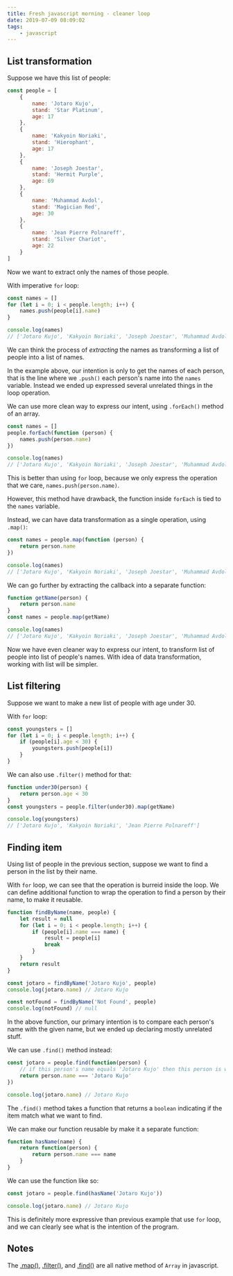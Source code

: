 ```yaml
---
title: Fresh javascript morning - cleaner loop
date: 2019-07-09 08:09:02
tags:
    - javascript
---
```


## List transformation

Suppose we have this list of people:

```javascript
const people = [
    {
        name: 'Jotaro Kujo',
        stand: 'Star Platinum',
        age: 17
    },
    {
        name: 'Kakyoin Noriaki',
        stand: 'Hierophant',
        age: 17
    },
    {
        name: 'Joseph Joestar',
        stand: 'Hermit Purple',
        age: 69
    },
    {
        name: 'Muhammad Avdol',
        stand: 'Magician Red',
        age: 30
    },
    {
        name: 'Jean Pierre Polnareff',
        stand: 'Silver Chariot',
        age: 22
    }
]
```

Now we want to extract only the names of those people.

With imperative `for` loop:

```javascript
const names = []
for (let i = 0; i < people.length; i++) {
    names.push(people[i].name)
}

console.log(names)
// ['Jotaro Kujo', 'Kakyoin Noriaki', 'Joseph Joestar', 'Muhammad Avdol', 'Jean Pierre Polnareff']
```

We can think the process of _extracting_ the names as transforming a list of people into a list of names.

In the example above, our intention is only to get the names of each person, that is the line where we `.push()` each person's name into the `names` variable. Instead we ended up expressed several unrelated things in the loop operation.

We can use more clean way to express our intent, using `.forEach()` method of an array.

```javascript
const names = []
people.forEach(function (person) {
    names.push(person.name)
})

console.log(names)
// ['Jotaro Kujo', 'Kakyoin Noriaki', 'Joseph Joestar', 'Muhammad Avdol', 'Jean Pierre Polnareff']
```

This is better than using `for` loop, because we only express the operation that we care, `names.push(person.name)`.

However, this method have drawback, the function inside `forEach` is tied to the `names` variable.

Instead, we can have data transformation as a single operation, using `.map()`:

```javascript
const names = people.map(function (person) {
    return person.name
})

console.log(names)
// ['Jotaro Kujo', 'Kakyoin Noriaki', 'Joseph Joestar', 'Muhammad Avdol', 'Jean Pierre Polnareff']
```

We can go further by extracting the callback into a separate function:

```javascript
function getName(person) {
    return person.name
}
const names = people.map(getName)

console.log(names)
// ['Jotaro Kujo', 'Kakyoin Noriaki', 'Joseph Joestar', 'Muhammad Avdol', 'Jean Pierre Polnareff']
```

Now we have even cleaner way to express our intent, to transform list of people into list of people's names. With idea of data transformation, working with list will be simpler.

## List filtering

Suppose we want to make a new list of people with age under 30.

With `for` loop:

```javascript
const youngsters = []
for (let i = 0; i < people.length; i++) {
    if (people[i].age < 30) {
        youngsters.push(people[i])
    }
}
```

We can also use `.filter()` method for that:

```javascript
function under30(person) {
    return person.age < 30
}
const youngsters = people.filter(under30).map(getName)

console.log(youngsters)
// ['Jotaro Kujo', 'Kakyoin Noriaki', 'Jean Pierre Polnareff']
```

## Finding item

Using list of people in the previous section, suppose we want to find a person in the list by their name.

With `for` loop, we can see that the operation is burreid inside the loop. We can define additional function to wrap the operation to find a person by their name, to make it reusable.

```javascript
function findByName(name, people) {
    let result = null
    for (let i = 0; i < people.length; i++) {
        if (people[i].name === name) {
            result = people[i]
            break
        }
    }
    return result
}

const jotaro = findByName('Jotaro Kujo', people)
console.log(jotaro.name) // Jotaro Kujo

const notFound = findByName('Not Found', people)
console.log(notFound) // null
```

In the above function, our primary intention is to compare each person's name with the given name, but we ended up declaring mostly unrelated stuff.

We can use `.find()` method instead:

```javascript
const jotaro = people.find(function(person) {
    // if this person's name equals 'Jotaro Kujo' then this person is who we're looking for
    return person.name === 'Jotaro Kujo'
})

console.log(jotaro.name) // Jotaro Kujo
```

The `.find()` method takes a function that returns a `boolean` indicating if the item match what we want to find.

We can make our function reusable by make it a separate function:

```javascript
function hasName(name) {
    return function(person) {
        return person.name === name
    }
}
```

We can use the function like so:

```javascript
const jotaro = people.find(hasName('Jotaro Kujo'))

console.log(jotaro.name) // Jotaro Kujo
```

This is definitely more expressive than previous example that use `for` loop, and we can clearly see what is the intention of the program.

## Notes

The [.map()](https://developer.mozilla.org/en-US/docs/Web/JavaScript/Reference/Global_Objects/Array/map), [.filter()](https://developer.mozilla.org/en-US/docs/Web/JavaScript/Reference/Global_Objects/Array/filter), and [.find()](https://developer.mozilla.org/en-US/docs/Web/JavaScript/Reference/Global_Objects/Array/find) are all native method of `Array` in javascript.
